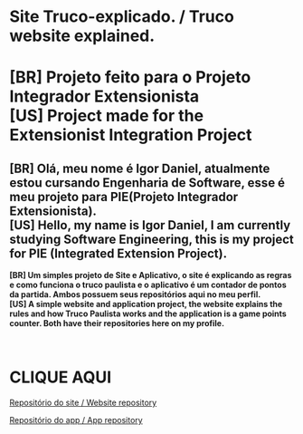 # Site Truco-explicado. / Truco website explained.
<h1> 
 [BR] Projeto feito para o Projeto Integrador Extensionista<br>
 [US] Project made for the Extensionist Integration Project
</h1>

<h2>
 [BR] Olá, meu nome é Igor Daniel, atualmente estou cursando Engenharia de Software, esse é meu projeto para PIE(Projeto Integrador Extensionista).<br>
 [US] Hello, my name is Igor Daniel, I am currently studying Software Engineering, this is my project for PIE (Integrated Extension Project).
</h2>

<p><strong>
 [BR] Um simples projeto de Site e Aplicativo, o site é explicando as regras e como funciona o truco paulista e o aplicativo é um contador de pontos da partida. Ambos possuem seus repositórios aqui no meu perfil.<br>
 [US] A simple website and application project, the website explains the rules and how Truco Paulista works and the application is a game points counter. Both have their repositories here on my profile.
</p></strong><br>
 
<h1>CLIQUE AQUI</h1>
<p><a href="https://github.com/IIgorzin/Truco-explicado">Repositório do site / Website repository</a></p>
<p><a href="https://github.com/IIgorzin/ProjetoJava">Repositório do app / App repository</a></p>
